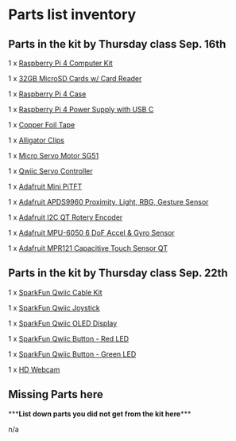 # Parts list inventory

## Parts in the kit by Thursday class Sep. 16th

1 x [Raspberry Pi 4 Computer Kit](https://www.amazon.com/Raspberry-USB-C-Adapters-Vilros-Quickstart/dp/B089ZSGF8M/ref=sr_1_14?dchild=1&keywords=vilros+pi+4+heatsink&qid=1630441198&sr=8-14)

1 x [32GB MicroSD Cards w/ Card Reader](https://www.digikey.com/en/products/detail/seeed-technology-co-ltd/112990066/10290294)

1 x [Raspberry Pi 4 Case](https://www.adafruit.com/product/4301)

1 x [Raspberry Pi 4 Power Supply with USB C](https://www.adafruit.com/product/4298)

1 x [Copper Foil Tape](https://www.amazon.com/Conductive-Shielding-Repellent-Electrical-Grounding/dp/B0741ZRP4W/ref=sr_1_5?dchild=1&keywords=conductive+copper+tape&qid=1628142003&sr=8-5)

1 x [Alligator Clips](https://www.amazon.com/WGGE-WG-026-Pieces-Colors-Alligator/dp/B06ZXSCLDH/ref=sr_1_3?dchild=1&keywords=alligator%2Bclips&qid=1611164254&sr=8-3&th=1)

1 x [Micro Servo Motor SG51](https://www.amazon.com/Smraza-Helicopter-Airplane-Control-Arduino/dp/B07L2SF3R4/ref=sr_1_3?dchild=1&keywords=micro+servo+motor&qid=1628142137&sr=8-3)

1 x [Qwiic Servo Controller](https://www.sparkfun.com/products/16773)

1 x [Adafruit Mini PiTFT](https://www.adafruit.com/product/4393)

1 x [Adafruit APDS9960 Proximity, Light, RBG, Gesture Sensor](https://www.adafruit.com/product/3595)

1 x [Adafruit I2C QT Rotery Encoder](https://www.adafruit.com/product/4991)

1 x [Adafruit MPU-6050 6 DoF Accel & Gyro Sensor](https://www.adafruit.com/product/3886)

1 x [Adafruit MPR121 Capacitive Touch Sensor QT](https://www.adafruit.com/product/4830)


## Parts in the kit by Thursday class Sep. 22th

1 x [SparkFun Qwiic Cable Kit](https://www.sparkfun.com/products/15081)

1 x [SparkFun Qwiic Joystick](https://www.sparkfun.com/products/15168)

1 x [SparkFun Qwiic OLED Display](https://www.sparkfun.com/products/17153)

1 x [SparkFun Qwiic Button - Red LED](https://www.sparkfun.com/products/15932)

1 x [SparkFun Qwiic Button - Green LED](https://www.sparkfun.com/products/16842)

1 x [HD Webcam](https://www.amazon.com/Webcam-Speakers-2021-Microphone-Compatible/dp/B08QRGCW6K/ref=pd_lpo_147_t_0/134-8136290-7363941?_encoding=UTF8&pd_rd_i=B08QRGCW6K&pd_rd_r=a70c666b-ee4f-43c8-ae23-0be491319204&pd_rd_w=AEVHh&pd_rd_wg=iHZYM&pf_rd_p=fb1e266d-b690-4b4f-b71c-bd35e5395976&pf_rd_r=0CZ6ZZZ0XRRVRAGSGHDK&psc=1&refRID=0CZ6ZZZ0XRRVRAGSGHDK#customerReviews)


## Missing Parts here
\*\*\***List down parts you did not get from the kit here**\*\*\*

n/a
